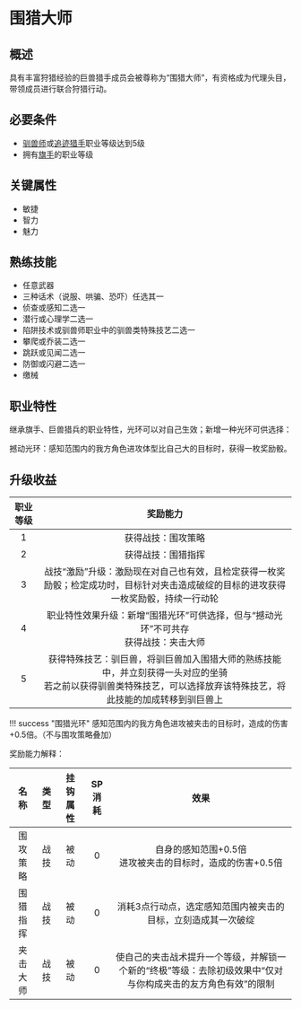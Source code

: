# 围猎大师

## 概述

具有丰富狩猎经验的巨兽猎手成员会被尊称为“围猎大师”，有资格成为代理头目，带领成员进行联合狩猎行动。

## 必要条件

* <a href="../tamer" target="_blank">驯兽师</a>或<a href="../chaser" target="_blank">追迹猎手</a>职业等级达到5级
* 拥有<a href="../../../basicJob/Standard-bearer" target="_blank">旗手</a>的职业等级

## 关键属性

* 敏捷
* 智力
* 魅力

## 熟练技能

* 任意武器
* 三种话术（说服、哄骗、恐吓）任选其一
* 侦查或感知二选一
* 潜行或心理学二选一
* 陷阱技术或驯兽师职业中的驯兽类特殊技艺二选一
* 攀爬或乔装二选一
* 跳跃或见闻二选一
* 防御或闪避二选一
* 缴械

## 职业特性

继承旗手、巨兽猎兵的职业特性，光环可以对自己生效；新增一种光环可供选择：

撼动光环：感知范围内的我方角色进攻体型比自己大的目标时，获得一枚奖励骰。

## 升级收益

职业等级|奖励能力
:--:|:--:
1|获得战技：围攻策略
2|获得战技：围猎指挥
3|战技“激励”升级：激励现在对自己也有效，且检定获得一枚奖励骰；检定成功时，目标针对夹击造成破绽的目标的进攻获得一枚奖励骰，持续一行动轮
4|职业特性效果升级：新增“围猎光环”可供选择，但与“撼动光环”不可共存<br>获得战技：夹击大师
5|获得特殊技艺：驯巨兽，将驯巨兽加入围猎大师的熟练技能中，并立刻获得一头对应的坐骑<br>若之前以获得驯兽类特殊技艺，可以选择放弃该特殊技艺，将此技能的加成转移到驯巨兽上

!!! success "围猎光环"
    感知范围内的我方角色进攻被夹击的目标时，造成的伤害+0.5倍。（不与围攻策略叠加）

奖励能力解释：

名称|类型|挂钩属性|SP消耗|效果
:--:|:--:|:--:|:--:|:--:
围攻策略|战技|被动|0|自身的感知范围+0.5倍<br>进攻被夹击的目标时，造成的伤害+0.5倍
围猎指挥|战技|被动|0|消耗3点行动点，选定感知范围内被夹击的目标，立刻造成其一次破绽
夹击大师|战技|被动|0|使自己的夹击战术提升一个等级，并解锁一个新的“终极”等级：去除初级效果中“仅对与你构成夹击的友方角色有效”的限制
